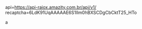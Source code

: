 api=https://api-raiox.amazity.com.br/api/v1/
recaptcha=6LdK91UqAAAAAE6S1lIm0hBXSCDgCbCktT25_HTo


a
